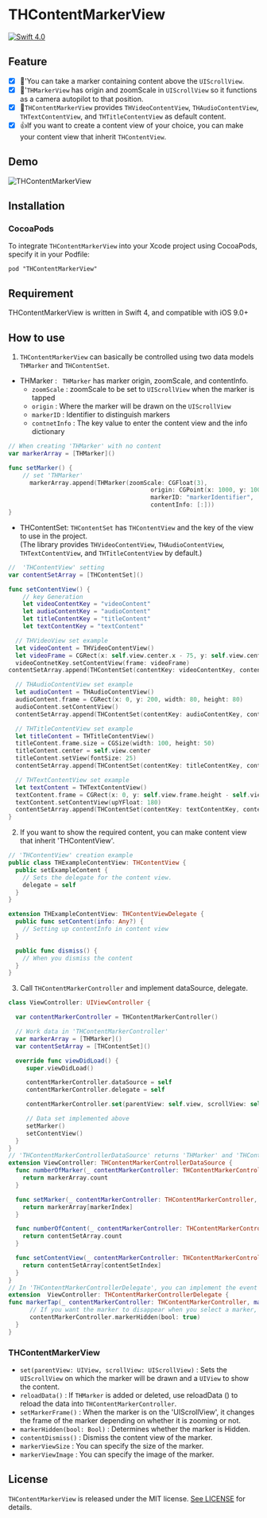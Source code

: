# THContentMarkerView

[![Swift 4.0](https://img.shields.io/badge/Swift-4.0-%23FB613C.svg)](https://developer.apple.com/swift/)

## Feature
- [x] 📄'You can take a marker containing content above the ``` UIScrollView ```.
- [x] 🛫'```THMarkerView``` has origin and zoomScale in ```UIScrollView``` so it functions as a camera autopilot to that position.
- [x] 🎥```THContentMarkerView``` provides ```THVideoContentView```, ```THAudioContentView```, ```THTextContentView```, and ```THTitleContentView``` as default content.
- [x] 👍If you want to create a content view of your choice, you can make your content view that inherit ```THContentView```.

## Demo
![THContentMarkerView](Image/THContentMarkerView.gif)

## Installation

### CocoaPods

To integrate ```THContentMarkerView``` into your Xcode project using CocoaPods, specify it in your Podfile:

```
pod "THContentMarkerView"
```

## Requirement

THContentMarkerView is written in Swift 4, and compatible with iOS 9.0+

## How to use

1. ```THContentMarkerView``` can basically be controlled using two data models ```THMarker``` and ```THContentSet```.

  - THMarker : ``` THMarker``` has marker origin, zoomScale, and contentInfo.
    - ```zoomScale``` : zoomScale to be set to ```UIScrollView``` when the marker is tapped
    - ```origin``` : Where the marker will be drawn on the ```UIScrollView```
    - ```markerID``` : Identifier to distinguish markers
    - ```contnetInfo``` : The key value to enter the content view and the info dictionary

  ```Swift
  // When creating 'THMarker' with no content
  var markerArray = [THMarker]()

  func setMarker() {
      // set 'THMarker'
        markerArray.append(THMarker(zoomScale: CGFloat(3),
                                          origin: CGPoint(x: 1000, y: 1000),
                                          markerID: "markerIdentifier",
                                          contentInfo: [:]))
  }
  ```

  - THContentSet: ```THContentSet``` has ```THContentView``` and the key of the view to use in the project. <br>
  (The library provides ```THVideoContentView```, ```THAudioContentView```, ```THTextContentView```, and ```THTitleContentView``` by default.)

  ```Swift
  //  'THContentView' setting
  var contentSetArray = [THContentSet]()

  func setContentView() {
      // key Generation
      let videoContentKey = "videoContent"
      let audioContentKey = "audioContent"
      let titleContentKey = "titleContent"
      let textContentKey = "textContent"

    // THVideoView set example
    let videoContent = THVideoContentView()
    let videoFrame = CGRect(x: self.view.center.x - 75, y: self.view.center.y + 80, width: 150, height: 100)
    videoContnetKey.setContentView(frame: videoFrame)
  contentSetArray.append(THContentSet(contentKey: videoContentKey, contentView: videoContent))

    // THAudioContentView set example
    let audioContent = THAudioContentView()
    audioContent.frame = CGRect(x: 0, y: 200, width: 80, height: 80)
    audioContent.setContentView()
    contentSetArray.append(THContentSet(contentKey: audioContentKey, contentView: audioContent))

    // THTitleContentView set example
    let titleContent = THTitleContentView()
    titleContent.frame.size = CGSize(width: 100, height: 50)
    titleContent.center = self.view.center
    titleContent.setView(fontSize: 25)
    contentSetArray.append(THContentSet(contentKey: titleContentKey, contentView: titleContent))

    // THTextContentView set example
    let textContent = THTextContentView()
    textContent.frame = CGRect(x: 0, y: self.view.frame.height - self.view.frame.height*(1/5),  width: self.view.frame.width, height: self.view.frame.height*(1/5))
    textContent.setContentView(upYFloat: 180)
    contentSetArray.append(THContentSet(contentKey: textContentKey, contentView: textContent))
  }
  ```
2. If you want to show the required content, you can make content view that inherit 'THContentView'.
  ```Swift
  // 'THContentView' creation example
  public class THExampleContentView: THContentView {
    public setExampleContent {
      // Sets the delegate for the content view.
      delegate = self
    }
  }

  extension THExampleContentView: THContentViewDelegate {
    public func setContent(info: Any?) {
      // Setting up contentInfo in content view
    }

    public func dismiss() {
      // When you dismiss the content
    }
  }
  ```
3. Call ```THContentMarkerController``` and implement dataSource, delegate.
  ```swift
  class ViewController: UIViewController {

    var contentMarkerController = THContentMarkerController()

    // Work data in 'THContentMarkerController'
    var markerArray = [THMarker]()
    var contentSetArray = [THContentSet]()

    override func viewDidLoad() {
       super.viewDidLoad()

       contentMarkerController.dataSource = self
       contentMarkerController.delegate = self

       contentMarkerController.set(parentView: self.view, scrollView: self.scrollView)

       // Data set implemented above
       setMarker()
       setContentView()
    }
 }
// 'THContentMarkerControllerDataSource' returns 'THMarker' and 'THContentSet'
 extension ViewController: THContentMarkerControllerDataSource {
    func numberOfMarker(_ contentMarkerController: THContentMarkerController) -> Int {
      return markerArray.count
    }

    func setMarker(_ contentMarkerController: THContentMarkerController, markerIndex: Int) -> THMarker {
      return markerArray[markerIndex]
    }

    func numberOfContent(_ contentMarkerController: THContentMarkerController) -> Int {
      return contentSetArray.count
    }

    func setContentView(_ contentMarkerController: THContentMarkerController, contentSetIndex: Int) -> THContentSet {
      return contentSetArray[contentSetIndex]
    }
}
// In 'THContentMarkerControllerDelegate', you can implement the event when the marker is clicked.
extension  ViewController: THContentMarkerControllerDelegate {
  func markerTap(_ contentMarkerController: THContentMarkerController, markerView: THMarkerView) {
        // If you want the marker to disappear when you select a marker, add below code.
        contentMarkerController.markerHidden(bool: true)
    }
}
```

### THContentMarkerView

- ```set(parentView: UIView, scrollView: UIScrollView)``` : Sets the ```UIScrollView``` on which the marker will be drawn and a ```UIView``` to show the content.
- ```reloadData()``` : If  ```THMarker``` is added or deleted, use reloadData () to reload the data into ```THContentMarkerController```.
- ```setMarkerFrame()``` : When the marker is on the 'UIScrollView', it changes the frame of the marker depending on whether it is zooming or not.
- ```markerHidden(bool: Bool)``` : Determines whether the marker is Hidden.
- ```contentDismiss()``` :
Dismiss the content view of the marker.
- ```markerViewSize``` : You can specify the size of the marker.
- ```markerViewImage``` : You can specify the image of the marker.

## License

`THContentMarkerView` is released under the MIT license. [See LICENSE](https://github.com/TileImageTeamiOS/THContentMarkerView/blob/master/LICENSE) for details.
